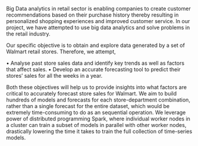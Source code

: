 Big Data analytics in retail sector is enabling companies to create customer recommendations based on their purchase history thereby resulting in personalized shopping experiences and improved customer service. In our project, we have attempted to use big data analytics and solve problems in the retail industry.

Our specific objective is to obtain and explore data generated by a set of Walmart retail stores. Therefore, we attempt,

• Analyse past store sales data and identify key trends as well as factors that affect sales.
• Develop an accurate forecasting tool to predict their stores’ sales for all the weeks in a year.

Both these objectives will help us to provide insights into what factors are critical to accurately forecast store sales for Walmart. We aim to build hundreds of models and forecasts for each store-department combination, rather than a single forecast for the entire dataset, which would be extremely time-consuming to do as an sequential operation. We leverage power of distributed programming Spark, where individual worker nodes in a cluster can train a subset of models in parallel with other worker nodes, drastically lowering the time it takes to train the full collection of time-series models.
